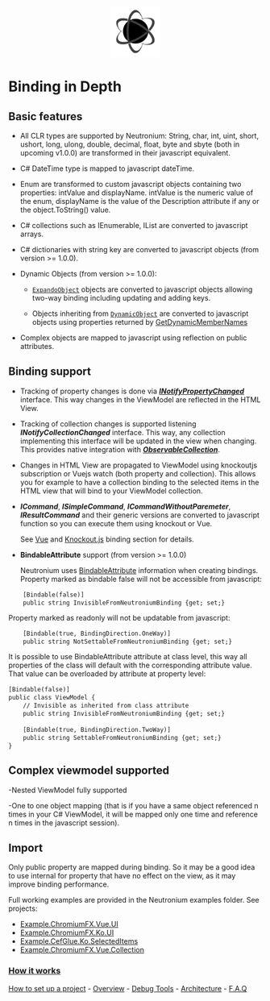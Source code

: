 <p align="center"><img <p align="center"><img width="100"src="../../Deploy/logo.png"></p>

# Binding in Depth

## Basic features

 * All CLR types are supported by Neutronium:
  String, char, int, uint, short, ushort, long, ulong, double, decimal, float, byte and sbyte (both in upcoming v1.0.0) are transformed in their javascript equivalent.

 * C# DateTime type is mapped to javascript dateTime.

 * Enum are transformed to custom javascript objects containing two properties: intValue and displayName. intValue is the numeric value of the enum, displayName is the value of the Description attribute if any or the object.ToString() value.

 * C# collections such as IEnumerable, IList are converted to javascript arrays.

  * C# dictionaries with string key are converted to javascript objects (from version >= 1.0.0).

  * Dynamic Objects (from version >= 1.0.0):

    * [`ExpandoObject`](https://msdn.microsoft.com/en-us/library/system.dynamic.expandoobject(v=vs.110).aspx) objects are converted to javascript objects allowing two-way binding including updating and adding keys.

    * Objects inheriting from [`DynamicObject`](https://msdn.microsoft.com/en-us/library/system.dynamic.dynamicobject(v=vs.110).aspx) are converted to javascript objects using properties returned by [GetDynamicMemberNames](https://msdn.microsoft.com/en-us/library/system.dynamic.dynamicobject.getdynamicmembernames(v=vs.110).aspx)

 * Complex objects are mapped to javascript using reflection on public attributes.


## Binding support

* Tracking of property changes is done via [**_INotifyPropertyChanged_**](https://msdn.microsoft.com/en-us/library/system.componentmodel.inotifypropertychanged(v=vs.110).aspx) interface. This way changes in the ViewModel are reflected in the HTML View.

* Tracking of collection changes is supported listening **_INotifyCollectionChanged_** interface. This way, any collection implementing this interface will be updated in the view when changing. This provides native integration with [**_ObservableCollection<T>_**](https://msdn.microsoft.com/en-us/library/ms668604(v=vs.110).aspx).

* Changes in HTML View are propagated to ViewModel using knockoutjs subscription or Vuejs watch (both property and collection). This allows you for example to have a collection binding to the selected items in the HTML view that will bind to your ViewModel collection.

* **_ICommand_**, **_ISimpleCommand_**, **_ICommandWithoutParemeter_**, **_IResultCommand_** and their generic versions are converted to javascript function so you can execute them using knockout or Vue.

     See [Vue](./Vue_Binding.md) and [Knockout.js](./Knockout_Binding.md) binding section for details.

* **BindableAttribute** support (from version >= 1.0.0)

    Neutronium uses [BindableAttribute](https://msdn.microsoft.com/en-us/library/system.componentmodel.bindableattribute(v=vs.110).aspx) information when creating bindings.
    Property marked as bindable false will not be accessible from javascript:
```CSharp
    [Bindable(false)]
    public string InvisibleFromNeutroniumBinding {get; set;}
```
Property marked as readonly will not be updatable from javascript:
```CSharp
    [Bindable(true, BindingDirection.OneWay)]
    public string NotSettableFromNeutroniumBinding {get; set;}
```
It is possible to use BindableAttribute attribute at class level, this way all properties of the class will default with the corresponding attribute value. That value can be overloaded by attribute at property level:
```CSharp
[Bindable(false)]
public class ViewModel {
    // Invisible as inherited from class attribute
    public string InvisibleFromNeutroniumBinding {get; set;}

    [Bindable(true, BindingDirection.TwoWay)]
    public string SettableFromNeutroniumBinding {get; set;}
}
```

## Complex viewmodel supported

-Nested ViewModel fully supported

-One to one object mapping (that is if you have a same object referenced n times in your C# ViewModel, it will be mapped only one time and reference n times in the javascript session).


## Import
Only public property are mapped during binding. So it may be a good idea to use internal for property that have no effect on the view, as it may improve binding performance.


Full working examples are provided in the Neutronium examples folder. See projects:
* [Example.ChromiumFX.Vue.UI](https://github.com/David-Desmaisons/Neutronium/tree/master/Examples/Example.ChromiumFX.Vue.UI)
* [Example.ChromiumFX.Ko.UI](https://github.com/David-Desmaisons/Neutronium/tree/master/Examples/Example.ChromiumFX.Ko.UI)
* [Example.CefGlue.Ko.SelectedItems](https://github.com/David-Desmaisons/Neutronium/tree/master/Examples/Example.CefGlue.Ko.SelectedItems)
* [Example.ChromiumFX.Vue.Collection](https://github.com/David-Desmaisons/Neutronium/tree/master/Examples/Example.ChromiumFX.Vue.Collection)

### [How it works](./How_it_works.md)

[How to set up a project](./SetUp.md) - [Overview](./Overview.md) - [Debug Tools](./Tools.md) - [Architecture](./Architecture.md) - [F.A.Q](./FAQ.md)
